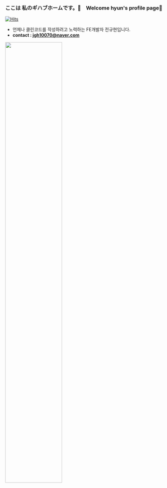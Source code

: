 ### ここは 私のギハブホームです。🤗　Welcome hyun's profile page👋

[![Hits](https://hits.seeyoufarm.com/api/count/incr/badge.svg?url=https%3A%2F%2Fgithub.com%2Fzzsza)](https://hits.seeyoufarm.com)

- 언제나 클린코드를 작성하려고 노력하는 FE개발자 전규현입니다. 
- **contact : jgh10070@naver.com**

<p><img src="https://media.giphy.com/media/ASd0Ukj0y3qMM/giphy.gif" width="60%"></img></p>
<!--
**hxxnim/hxxnim** is a ✨ _special_ ✨ repository because its `README.md` (this file) appears on your GitHub profile.

Here are some ideas to get you started:

- 🔭 I’m currently working on ...
- 🌱 I’m currently learning ...
- 👯 I’m looking to collaborate on ...
- 🤔 I’m looking for help with ...
- 💬 Ask me about ...
- 📫 How to reach me: ...
- 😄 Pronouns: ...
- ⚡ Fun fact: ...
-->


